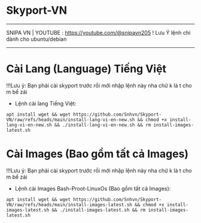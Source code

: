 # Skyport-VN
____________________________
SNIPA VN | YOUTUBE : https://youtube.com/@snipavn205
! Lưu Ý lệnh chỉ dành cho ubuntu/debian
____________________________

# Cài Lang (Language) Tiếng Việt
!!!Lưu ý: Bạn phải cài skyport trước rồi mới nhập lệnh này nha chứ k là t cho m bể zái
- Lệnh cài lang Tiếng Việt:
```
apt install wget && wget https://github.com/Snhvn/Skyport-VN/raw/refs/heads/main/install-lang-vi-en-new.sh && chmod +x install-lang-vi-en-new.sh && ./install-lang-vi-en-new.sh && rm install-images-latest.sh
```
# Cài Images (Bao gồm tất cả Images)
!!!Lưu ý: Bạn phải cài skyport trước rồi mới nhập lệnh này nha chứ k là t cho m bể zái
- Lệnh cài Images Bash-Proot-LinuxOs (Bao gồm tất cả Images):
```
apt install wget && wget https://github.com/Snhvn/Skyport-VN/raw/refs/heads/main/install-images-latest.sh && chmod +x install-images-latest.sh && ./install-images-latest.sh && rm install-images-latest.sh
```
